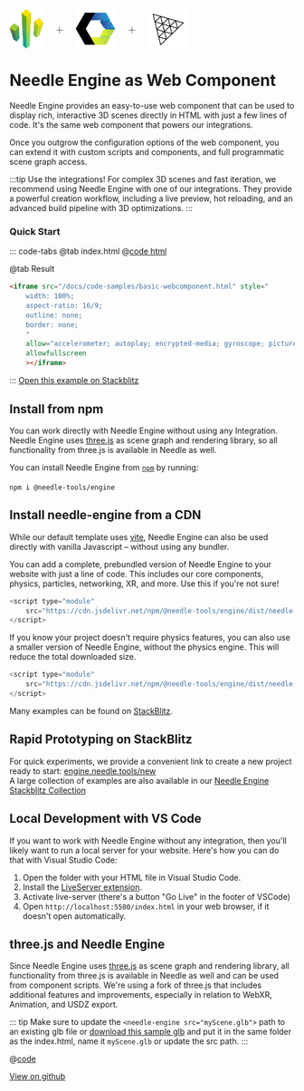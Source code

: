 <br/>

<div class="centered" style="display: flex;
    align-items: center;
    gap: 20px;
    font-size: 2em;
    font-weight: 100;">
    <img src="/logo.png" style="max-height:70px;" title="Needle Logo" alt="Needle Logo"/> +
    <img src="/imgs/logo-webcomponents.png" style="max-height:70px;" title="Web Components Logo" alt="Web Components Logo"/> +
    <img src="/imgs/threejs-logo.webp" style="max-height:70px;" title="three.js Logo" alt="three.js Logo"/>
</div>

# Needle Engine as Web Component

Needle Engine provides an easy-to-use web component that can be used to display rich, interactive 3D scenes directly in HTML with just a few lines of code. It's the same web component that powers our integrations. 

Once you outgrow the configuration options of the web component, you can extend it with custom scripts and components, and full programmatic scene graph access.

:::tip Use the integrations!
For complex 3D scenes and fast iteration, we recommend using Needle Engine with one of our integrations. They provide a powerful creation workflow, including a live preview, hot reloading, and an advanced build pipeline with 3D optimizations.
:::

### Quick Start
::: code-tabs
@tab index.html
@[code html](@code/basic-webcomponent.html)

@tab Result
```html
<iframe src="/docs/code-samples/basic-webcomponent.html" style="
    width: 100%; 
    aspect-ratio: 16/9; 
    outline: none; 
    border: none;
    "
    allow="accelerometer; autoplay; encrypted-media; gyroscope; picture-in-picture; xr-spatial-tracking"
    allowfullscreen
    ></iframe>
```
:::
[Open this example on Stackblitz](https://stackblitz.com/edit/needle-engine-prebundled?file=index.html)



## Install from npm

You can work directly with Needle Engine without using any Integration. Needle Engine uses [three.js](https://threejs.org/) as scene graph and rendering library, so all functionality from three.js is available in Needle as well.  

You can install Needle Engine from [`npm`](https://www.npmjs.com/package/@needle-tools/engine) by running:   
<br/>
`npm i @needle-tools/engine`  

## Install needle-engine from a CDN

While our default template uses [vite](https://vitejs.dev), Needle Engine can also be used directly with vanilla Javascript – without using any bundler.  

You can add a complete, prebundled version of Needle Engine to your website with just a line of code.
This includes our core components, physics, particles, networking, XR, and more. Use this if you're not sure!

```js
<script type="module" 
    src="https://cdn.jsdelivr.net/npm/@needle-tools/engine/dist/needle-engine.min.js">
</script>
```

If you know your project doesn't require physics features, you can also use a smaller version of Needle Engine, without the physics engine. This will reduce the total downloaded size. 
```js
<script type="module"
    src="https://cdn.jsdelivr.net/npm/@needle-tools/engine/dist/needle-engine.light.min.js">
</script>
```


Many examples can be found on [StackBlitz](https://stackblitz.com/@marwie/collections/needle-engine).  

## Rapid Prototyping on StackBlitz

For quick experiments, we provide a convenient link to create a new project ready to start: [engine.needle.tools/new](https://engine.needle.tools/new)  
A large collection of examples are also available in our [Needle Engine Stackblitz Collection](https://stackblitz.com/@marwie/collections/needle-engine) 

## Local Development with VS Code

If you want to work with Needle Engine without any integration, then you'll likely want to run a local server for your website. Here's how you can do that with Visual Studio Code:

1. Open the folder with your HTML file in Visual Studio Code.
2. Install the [LiveServer extension](https://marketplace.visualstudio.com/items?itemName=ritwickdey.LiveServer).  
3. Activate live-server (there's a button "Go Live" in the footer of VSCode) 
4. Open ``http://localhost:5500/index.html`` in your web browser, if it doesn't open automatically.


## three.js and Needle Engine

Since Needle Engine uses [three.js](https://threejs.org/) as scene graph and rendering library, all functionality from three.js is available in Needle as well and can be used from component scripts. We're using a fork of three.js that includes additional features and improvements, especially in relation to WebXR, Animation, and USDZ export.


::: tip
Make sure to update the ``<needle-engine src="myScene.glb">`` path to an existing glb file 
or [download this sample glb](https://github.com/needle-tools/needle-engine-samples/raw/main/vanilla/myScene.glb) and put it in the same folder as the index.html, name it ``myScene.glb`` or update the src path.
:::

@[code](@code/basic-html.html) 


[View on github](https://github.com/needle-tools/needle-engine-samples/tree/main/vanilla)
